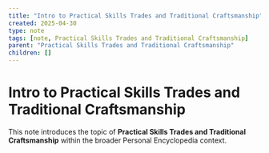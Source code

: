 ```yaml
---
title: "Intro to Practical Skills Trades and Traditional Craftsmanship"
created: 2025-04-30
type: note
tags: [note, Practical Skills Trades and Traditional Craftsmanship]
parent: "Practical Skills Trades and Traditional Craftsmanship"
children: []
---
```


# Intro to Practical Skills Trades and Traditional Craftsmanship

This note introduces the topic of **Practical Skills Trades and Traditional Craftsmanship** within the broader Personal Encyclopedia context.
